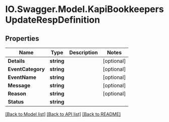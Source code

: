 # IO.Swagger.Model.KapiBookkeepersUpdateRespDefinition
## Properties

Name | Type | Description | Notes
------------ | ------------- | ------------- | -------------
**Details** | **string** |  | [optional] 
**EventCategory** | **string** |  | [optional] 
**EventName** | **string** |  | [optional] 
**Message** | **string** |  | [optional] 
**Reason** | **string** |  | [optional] 
**Status** | **string** |  | 

[[Back to Model list]](../README.md#documentation-for-models) [[Back to API list]](../README.md#documentation-for-api-endpoints) [[Back to README]](../README.md)

